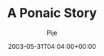 ---
title: 'A Ponaic Story'
posts: 2
hash: 't117'
author: 'Pije'
date: 2003-05-31T04:04:00+00:00
sources:
  - http://forums.tokipona.org/viewtopic.php%3Ft=117.html
---